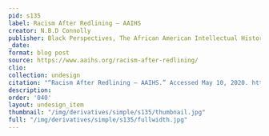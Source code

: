 ```yaml
---
pid: s135
label: Racism After Redlining – AAIHS
creator: N.B.D Connolly
publisher: Black Perspectives, The African American Intellectual History Society (AAIHS)
_date:
format: blog post
source: https://www.aaihs.org/racism-after-redlining/
clio:
collection: undesign
citation: "“Racism After Redlining – AAIHS.” Accessed May 10, 2020. https://www.aaihs.org/racism-after-redlining/."
description:
order: '040'
layout: undesign_item
thumbnail: "/img/derivatives/simple/s135/thumbnail.jpg"
full: "/img/derivatives/simple/s135/fullwidth.jpg"
---
```

